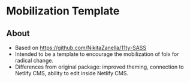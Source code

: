 # Mobilization Template

## About

* Based on https://github.com/NikitaZanella/11ty-SASS
* Intended to be a template to encourage the mobilization of folx for radical
    change. 
* Differences from original package: improved theming, connection to Netlify
    CMS, ability to edit inside Netlify CMS.
